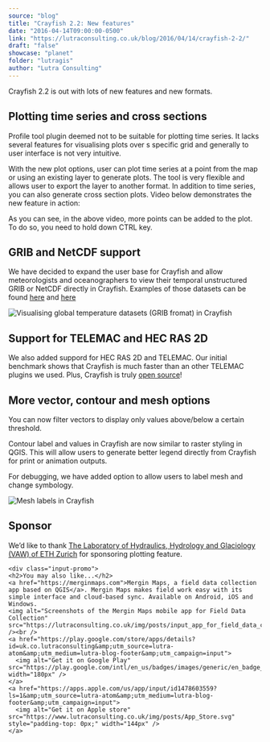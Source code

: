 ```yaml
---
source: "blog"
title: "Crayfish 2.2: New features"
date: "2016-04-14T09:00:00-0500"
link: "https://lutraconsulting.co.uk/blog/2016/04/14/crayfish-2-2/"
draft: "false"
showcase: "planet"
folder: "lutragis"
author: "Lutra Consulting"
---
```


<p>Crayfish 2.2 is out with lots of new features and new formats.</p>

<!-- more -->

<h2 id="plotting-time-series-and-cross-sections">Plotting time series and cross sections</h2>

<p>Profile tool plugin deemed not to be suitable for plotting time series. It lacks several features for visualising plots over s specific grid and generally to user interface is not very intuitive.</p>

<p>With the new plot options, user can plot time series at a point from the map or using an existing layer to generate plots. The tool is very flexible and allows user to export the layer to another format. In addition to time series, you can also generate cross section plots. Video below demonstrates the new feature in action:</p>

<center>
  
</center>

<p>As you can see, in the above video, more points can be added to the plot. To do so, you need to hold down CTRL key.</p>

<h2 id="grib-and-netcdf-support">GRIB and NetCDF support</h2>

<p>We have decided to expand the user base for Crayfish and allow meteorologists and oceanographers to view their temporal unstructured GRIB or NetCDF directly in Crayfish. Examples of those datasets can be found <a href="http://apps.ecmwf.int/datasets/data/interim-full-daily/levtype=sfc/" title="GRIB format">here</a> and <a href="https://www.unidata.ucar.edu/" title="NetCDF">here</a></p>

<p><img alt="Visualising global temperature datasets (GRIB fromat) in Crayfish" src="https://www.lutraconsulting.co.uk/img/posts/globaltemperature_grib_data.gif" /></p>

<h2 id="support-for-telemac-and-hec-ras-2d">Support for TELEMAC and HEC RAS 2D</h2>

<p>We also added suppord for HEC RAS 2D and TELEMAC. Our initial benchmark shows that Crayfish is much faster than an other TELEMAC plugins we used. Plus, Crayfish is truly <a href="https://github.com/lutraconsulting/qgis-crayfish-plugin">open source</a>!</p>

<h2 id="more-vector-contour-and-mesh-options">More vector, contour and mesh options</h2>

<p>You can now filter vectors to display only values above/below a certain threshold.</p>

<p>Contour label and values in Crayfish are now similar to raster styling in QGIS. This will allow users to generate better legend directly from Crayfish for print or animation outputs.</p>

<p>For debugging, we have added option to allow users to label mesh and change symbology.</p>

<p><img alt="Mesh labels in Crayfish" src="https://www.lutraconsulting.co.uk/img/posts/crayfish_22_mesh_label.png" /></p>

<h2 id="sponsor">Sponsor</h2>

<p>We’d like to thank <a href="http://www.vaw.ethz.ch/index_EN" target="_blank">The Laboratory of Hydraulics, Hydrology and Glaciology (VAW) of ETH Zurich</a> for sponsoring plotting feature.</p>

    <div class="input-promo">
    <h2>You may also like...</h2>
    <a href="https://merginmaps.com">Mergin Maps, a field data collection app based on QGIS</a>. Mergin Maps makes field work easy with its simple interface and cloud-based sync. Available on Android, iOS and Windows.
    <img alt="Screenshots of the Mergin Maps mobile app for Field Data Collection" src="https://lutraconsulting.co.uk/img/posts/input_app_for_field_data_collection.jpg" /><br />
    <a href="https://play.google.com/store/apps/details?id=uk.co.lutraconsulting&amp;utm_source=lutra-atom&amp;utm_medium=lutra-blog-footer&amp;utm_campaign=input">
      <img alt="Get it on Google Play" src="https://play.google.com/intl/en_us/badges/images/generic/en_badge_web_generic.png" width="180px" />
    </a>
    <a href="https://apps.apple.com/us/app/input/id1478603559?ls=1&amp;utm_source=lutra-atom&amp;utm_medium=lutra-blog-footer&amp;utm_campaign=input">
      <img alt="Get it on Apple store" src="https://www.lutraconsulting.co.uk/img/posts/App_Store.svg" style="padding-top: 0px;" width="144px" />
    </a>
  </div>
